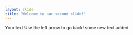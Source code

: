 ```yaml
---
layout: slide
title: "Welcome to our second slide!"
---
```

Your text
Use the left arrow to go back!
some new text added
